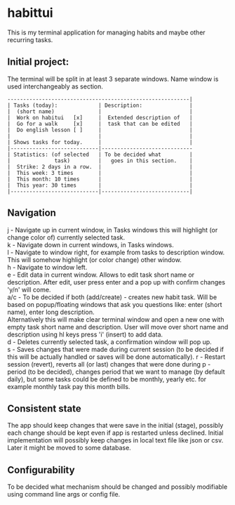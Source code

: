# habittui
This is my terminal application for managing habits and maybe other recurring tasks.

## Initial project:
The terminal will be split in at least 3 separate windows. Name window is used interchangeably as section.
```
----------------------------------------------------------|
| Tasks (today):             | Description:               |
|  (short name)              |                            |
|  Work on habitui   [x]     |  Extended description of   |
|  Go for a walk     [x]     |  task that can be edited   |
|  Do english lesson [ ]     |                            |
|                            |                            |
| Shows tasks for today.     |                            |
|----------------------------|-----------------------------
| Statistics: (of selected   | To be decided what         |
|              task)         |   goes in this section.    |
|  Strike: 2 days in a row.  |                            |
|  This week: 3 times        |                            |
|  This month: 10 times      |                            |
|  This year: 30 times       |                            |
|----------------------------|----------------------------|
```
## Navigation
j - Navigate up in current window, in Tasks windows this will highlight (or change color of) currently selected task. <br>
k - Navigate down in current windows, in Tasks windows. <br>
l - Navigate to window right, for example from tasks to description window. This will somehow highlight (or color change) other window.  <br>
h - Navigate to window left. <br>
e - Edit data in current window. Allows to edit task short name or description.
        After edit, user press enter and a pop up with confirm changes 'y/n' will come. <br>
a/c - To be decided if both (add/create) - creates new habit task. Will be based on popup/floating windows that ask you questions
      like: enter (short name), enter long description. <br>
      Alternatively this will make clear terminal window and open a new one with empty task short name and description.
      User will move over short name and description using hl keys press 'i' (insert) to add data.  <br>
d - Deletes currently selected task, a confirmation window will pop up. <br>
s - Saves changes that were made during current session (to be decided if this will be actually handled or saves will be done
automatically).
r - Restart session (revert), reverts all (or last) changes that were done during 
p - period (to be decided), changes period that we want to manage (by default daily), but some tasks could be defined to be 
monthly, yearly etc. for example monthly task pay this month bills.
## Consistent state 
The app should keep changes that were save in the initial (stage), possibly each change should be kept even if app is restarted
unless declined. Initial implementation will possibly keep changes in local text file like json or csv. Later it might be moved
to some database.
## Configurability
To be decided what mechanism should be changed and possibly modifiable using command line args or config file.

